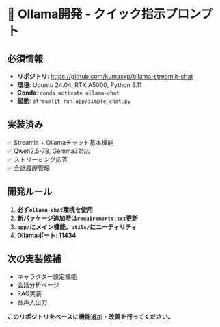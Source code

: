 # 🚀 Ollama開発 - クイック指示プロンプト

## 必須情報
- **リポジトリ**: https://github.com/kumaxxp/ollama-streamlit-chat
- **環境**: Ubuntu 24.04, RTX A5000, Python 3.11
- **Conda**: `conda activate ollama-chat`
- **起動**: `streamlit run app/simple_chat.py`

## 実装済み
✅ Streamlit + Ollamaチャット基本機能  
✅ Qwen2.5-7B, Gemma3対応  
✅ ストリーミング応答  
✅ 会話履歴管理  

## 開発ルール
1. **必ず`ollama-chat`環境を使用**
2. **新パッケージ追加時は`requirements.txt`更新**
3. **`app/`にメイン機能、`utils/`にユーティリティ**
4. **Ollamaポート: 11434**

## 次の実装候補
- キャラクター設定機能
- 会話分析ページ
- RAG実装
- 音声入出力

**このリポジトリをベースに機能追加・改善を行ってください。**